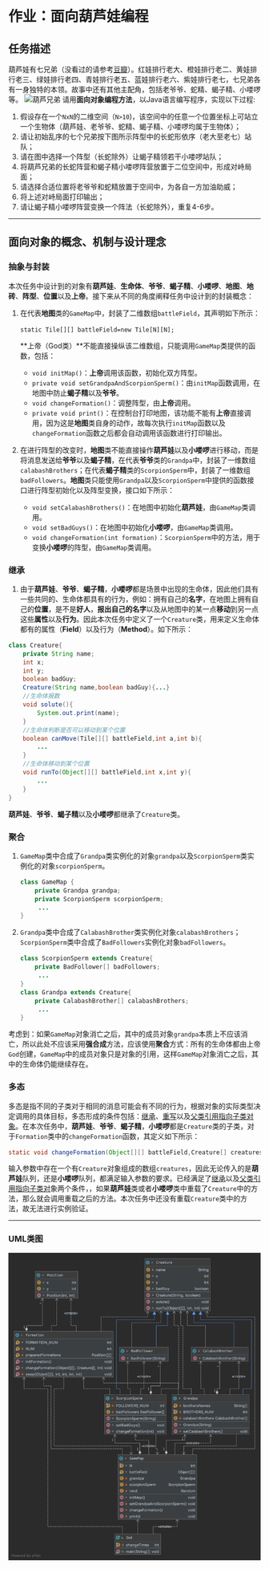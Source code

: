 # 作业：面向葫芦娃编程

## 任务描述

葫芦娃有七兄弟（没看过的请参考[豆瓣](https://movie.douban.com/subject/1428576/)）。红娃排行老大、橙娃排行老二、黄娃排行老三、绿娃排行老四、青娃排行老五、蓝娃排行老六、紫娃排行老七，七兄弟各有一身独特的本领。故事中还有其他主配角，包括老爷爷、蛇精、蝎子精、小喽啰等。
![葫芦兄弟](http://english.cri.cn/mmsource/images/2009/06/24/4634carton1.jpg)
请用**面向对象编程方法**，以Java语言编写程序，实现以下过程:

1. 假设存在一个`NxN`的二维空间（`N>10`)，该空间中的任意一个位置坐标上可站立一个生物体（葫芦娃、老爷爷、蛇精、蝎子精、小喽啰均属于生物体）；
2. 请让初始乱序的七个兄弟按下图所示阵型中的长蛇形依序（老大至老七）站队；
3. 请在图中选择一个阵型（长蛇除外）让蝎子精领若干小喽啰站队；
4. 将葫芦兄弟的长蛇阵营和蝎子精小喽啰阵营放置于二位空间中，形成对峙局面；
5. 请选择合适位置将老爷爷和蛇精放置于空间中，为各自一方加油助威；
6. 将上述对峙局面打印输出；
7. 请让蝎子精小喽啰阵营变换一个阵法（长蛇除外），重复4-6步。



---

## 面向对象的概念、机制与设计理念

### 抽象与封装

本次任务中设计到的对象有**葫芦娃**、**生命体**、**爷爷**、**蝎子精**、**小喽啰**、**地图**、**地砖**、**阵型**、**位置**以及**上帝**。接下来从不同的角度阐释任务中设计到的封装概念：

1. 在代表**地图**类的`GameMap`中，封装了二维数组`battleField`，其声明如下所示：

   `static Tile[][] battleField=new Tile[N][N];`

   **上帝（God类）**不能直接操纵该二维数组，只能调用`GameMap`类提供的函数，包括：

   * `void initMap()`：**上帝**调用该函数，初始化双方阵型。
   * `private void setGrandpaAndScorpionSperm()`：由`initMap`函数调用，在地图中防止**蝎子精**以及**爷爷**。
   * `void changeFormation()`：调整阵型，由**上帝**调用。
   * `private void print()`：在控制台打印地图，该功能不能有**上帝**直接调用，因为这是**地图**类自身的动作，故每次执行`initMap`函数以及`changeFormation`函数之后都会自动调用该函数进行打印输出。

2. 在进行阵型的改变时，**地图**类不能直接操作**葫芦娃**以及**小喽啰**进行移动，而是将消息发送给**爷爷**以及**蝎子精**，在代表**爷爷**类的`Grandpa`中，封装了一维数组`calabashBrothers`；在代表**蝎子精**类的`ScorpionSperm`中，封装了一维数组`badFollowers`。**地图**类只能使用`Grandpa`以及`ScorpionSperm`中提供的函数接口进行阵型初始化以及阵型变换，接口如下所示：

   * `void setCalabashBrothers()`：在地图中初始化**葫芦娃**，由`GameMap`类调用。
   * `void setBadGuys()`：在地图中初始化**小喽啰**，由`GameMap`类调用。
   * `void changeFormation(int formation)`：`ScorpionSperm`中的方法，用于变换**小喽啰**的阵型，由`GameMap`类调用。



### 继承

1. 由于**葫芦娃**、**爷爷**、**蝎子精**，**小喽啰**都是场景中出现的生命体，因此他们具有一些共同的、生命体都具有的行为，例如：拥有自己的**名字**，在地图上拥有自己的**位置**，是不是**好人**，**报出自己的名字**以及从地图中的某一点**移动**到另一点这些**属性**以及**行为**。因此本次任务中定义了一个`Creature`类，用来定义生命体都有的属性（**Field**）以及行为（**Method**）。如下所示：

~~~java
class Creature{
    private String name;
    int x;
    int y;
    boolean badGuy;
    Creature(String name,boolean badGuy){...}
  	//生命体报数
    void solute(){
        System.out.print(name);
    }
  	//生命体判断是否可以移动到某个位置
  	boolean canMove(Tile[][] battleField,int a,int b){
        ...
    }
  	//生命体移动到某个位置
    void runTo(Object[][] battleField,int x,int y){
        ...
    }
}
~~~

**葫芦娃**、**爷爷**、**蝎子精**以及**小喽啰**都继承了`Creature`类。



### 聚合

1. `GameMap`类中合成了`Grandpa`类实例化的对象`grandpa`以及`ScorpionSperm`类实例化的对象`scorpionSperm`。

   ~~~java
   class GameMap {
       private Grandpa grandpa;
       private ScorpionSperm scorpionSperm;
     	...
   }
   ~~~

2. `Grandpa`类中合成了`CalabashBrother`类实例化对象`calabashBrothers`；`ScorpionSperm`类中合成了`BadFollowers`实例化对象`badFollowers`。

   ~~~java
   class ScorpionSperm extends Creature{
       private BadFollower[] badFollowers;
     	...
   }
   class Grandpa extends Creature{
       private CalabashBrother[] calabashBrothers;
     	...
   }
   ~~~

考虑到：如果`GameMap`对象消亡之后，其中的成员对象`grandpa`本质上不应该消亡，所以此处不应该采用**强合成**方法，应该使用**聚合**方式：所有的生命体都由上帝`God`创建，`GameMap`中的成员对象只是对象的引用，这样`GameMap`对象消亡之后，其中的生命体仍能继续存在。



### 多态

多态是指不同的子类对于相同的消息可能会有不同的行为，根据对象的实际类型决定调用的具体目标，多态形成的条件包括：<u>继承</u>、<u>重写</u>以及<u>父类引用指向子类对象</u>。在本次任务中，**葫芦娃**、**爷爷**、**蝎子精**，**小喽啰**都是`Creature`类的子类，对于`Formation`类中的`changeFormation`函数，其定义如下所示：

~~~java
static void changeFormation(Object[][] battleField,Creature[] creatures,int formation){...}
~~~

输入参数中存在一个有`Creature`对象组成的数组`creatures`，因此无论传入的是**葫芦娃**队列，还是**小喽啰**队列，都满足输入参数的要求。已经满足了<u>继承</u>以及<u>父类引用指向子类对</u>象两个条件，，如果**葫芦娃**类或者**小喽啰**类中重载了`Creature`中的方法，那么就会调用重载之后的方法。本次任务中还没有重载`Creature`类中的方法，故无法进行实例验证。



---

### UML类图

![](./UML.png)
